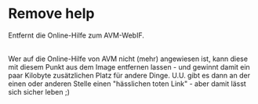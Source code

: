 # Remove help
Entfernt die Online-Hilfe zum AVM-WebIF.<br>
<br>

Wer auf die Online-Hilfe von AVM nicht (mehr) angewiesen ist,
kann diese mit diesem Punkt aus dem Image entfernen lassen - und gewinnt damit ein paar Kilobyte zusätzlichen Platz für andere Dinge.
 U.U. gibt es dann an der einen oder anderen Stelle einen "hässlichen toten Link" - aber damit lässt sich sicher leben ;)

